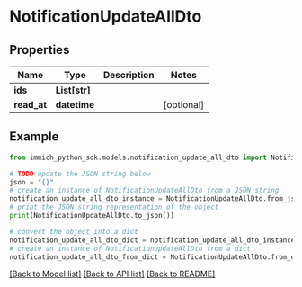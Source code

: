 # NotificationUpdateAllDto


## Properties

Name | Type | Description | Notes
------------ | ------------- | ------------- | -------------
**ids** | **List[str]** |  | 
**read_at** | **datetime** |  | [optional] 

## Example

```python
from immich_python_sdk.models.notification_update_all_dto import NotificationUpdateAllDto

# TODO update the JSON string below
json = "{}"
# create an instance of NotificationUpdateAllDto from a JSON string
notification_update_all_dto_instance = NotificationUpdateAllDto.from_json(json)
# print the JSON string representation of the object
print(NotificationUpdateAllDto.to_json())

# convert the object into a dict
notification_update_all_dto_dict = notification_update_all_dto_instance.to_dict()
# create an instance of NotificationUpdateAllDto from a dict
notification_update_all_dto_from_dict = NotificationUpdateAllDto.from_dict(notification_update_all_dto_dict)
```
[[Back to Model list]](../README.md#documentation-for-models) [[Back to API list]](../README.md#documentation-for-api-endpoints) [[Back to README]](../README.md)


